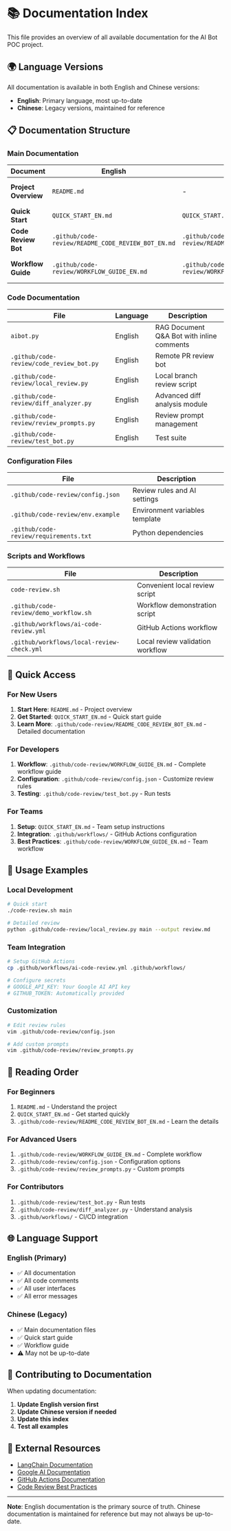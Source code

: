 # 📚 Documentation Index

This file provides an overview of all available documentation for the AI Bot POC project.

## 🌍 Language Versions

All documentation is available in both English and Chinese versions:

- **English**: Primary language, most up-to-date
- **Chinese**: Legacy versions, maintained for reference

## 📋 Documentation Structure

### Main Documentation

| Document | English | Chinese | Description |
|----------|---------|---------|-------------|
| **Project Overview** | `README.md` | - | Main project documentation (English only) |
| **Quick Start** | `QUICK_START_EN.md` | `QUICK_START.md` | Getting started guide |
| **Code Review Bot** | `.github/code-review/README_CODE_REVIEW_BOT_EN.md` | `.github/code-review/README_CODE_REVIEW_BOT.md` | Detailed bot documentation |
| **Workflow Guide** | `.github/code-review/WORKFLOW_GUIDE_EN.md` | `.github/code-review/WORKFLOW_GUIDE.md` | Complete workflow instructions |

### Code Documentation

| File | Language | Description |
|------|----------|-------------|
| `aibot.py` | English | RAG Document Q&A Bot with inline comments |
| `.github/code-review/code_review_bot.py` | English | Remote PR review bot |
| `.github/code-review/local_review.py` | English | Local branch review script |
| `.github/code-review/diff_analyzer.py` | English | Advanced diff analysis module |
| `.github/code-review/review_prompts.py` | English | Review prompt management |
| `.github/code-review/test_bot.py` | English | Test suite |

### Configuration Files

| File | Description |
|------|-------------|
| `.github/code-review/config.json` | Review rules and AI settings |
| `.github/code-review/env.example` | Environment variables template |
| `.github/code-review/requirements.txt` | Python dependencies |

### Scripts and Workflows

| File | Description |
|------|-------------|
| `code-review.sh` | Convenient local review script |
| `.github/code-review/demo_workflow.sh` | Workflow demonstration script |
| `.github/workflows/ai-code-review.yml` | GitHub Actions workflow |
| `.github/workflows/local-review-check.yml` | Local review validation workflow |

## 🚀 Quick Access

### For New Users

1. **Start Here**: `README.md` - Project overview
2. **Get Started**: `QUICK_START_EN.md` - Quick start guide
3. **Learn More**: `.github/code-review/README_CODE_REVIEW_BOT_EN.md` - Detailed documentation

### For Developers

1. **Workflow**: `.github/code-review/WORKFLOW_GUIDE_EN.md` - Complete workflow guide
2. **Configuration**: `.github/code-review/config.json` - Customize review rules
3. **Testing**: `.github/code-review/test_bot.py` - Run tests

### For Teams

1. **Setup**: `QUICK_START_EN.md` - Team setup instructions
2. **Integration**: `.github/workflows/` - GitHub Actions configuration
3. **Best Practices**: `.github/code-review/WORKFLOW_GUIDE_EN.md` - Team workflow

## 🔧 Usage Examples

### Local Development

```bash
# Quick start
./code-review.sh main

# Detailed review
python .github/code-review/local_review.py main --output review.md
```

### Team Integration

```bash
# Setup GitHub Actions
cp .github/workflows/ai-code-review.yml .github/workflows/

# Configure secrets
# GOOGLE_API_KEY: Your Google AI API key
# GITHUB_TOKEN: Automatically provided
```

### Customization

```bash
# Edit review rules
vim .github/code-review/config.json

# Add custom prompts
vim .github/code-review/review_prompts.py
```

## 📖 Reading Order

### For Beginners

1. `README.md` - Understand the project
2. `QUICK_START_EN.md` - Get started quickly
3. `.github/code-review/README_CODE_REVIEW_BOT_EN.md` - Learn the details

### For Advanced Users

1. `.github/code-review/WORKFLOW_GUIDE_EN.md` - Complete workflow
2. `.github/code-review/config.json` - Configuration options
3. `.github/code-review/review_prompts.py` - Custom prompts

### For Contributors

1. `.github/code-review/test_bot.py` - Run tests
2. `.github/code-review/diff_analyzer.py` - Understand analysis
3. `.github/workflows/` - CI/CD integration

## 🌐 Language Support

### English (Primary)

- ✅ All documentation
- ✅ All code comments
- ✅ All user interfaces
- ✅ All error messages

### Chinese (Legacy)

- ✅ Main documentation files
- ✅ Quick start guide
- ✅ Workflow guide
- ⚠️ May not be up-to-date

## 📝 Contributing to Documentation

When updating documentation:

1. **Update English version first**
2. **Update Chinese version if needed**
3. **Update this index**
4. **Test all examples**

## 🔗 External Resources

- [LangChain Documentation](https://langchain.com/docs)
- [Google AI Documentation](https://ai.google.dev/docs)
- [GitHub Actions Documentation](https://docs.github.com/en/actions)
- [Code Review Best Practices](https://github.com/microsoft/vscode/wiki/Code-Review-Guidelines)

---

**Note**: English documentation is the primary source of truth. Chinese documentation is maintained for reference but may not always be up-to-date.
